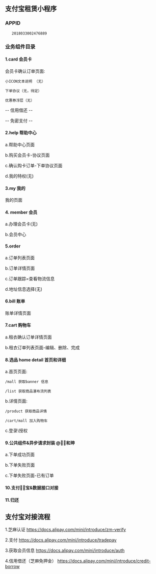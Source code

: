 ## 支付宝租赁小程序

### APPID 

       2018033002476889
       
### 业务组件目录

#### 1.card  会员卡

会员卡确认订单页面: 

    小ICON文本说明 （无）

    下单协议（无，待定）
    
    优惠券浮层（无）
    
    
-- 信用借还 --

-- 免密支付 --
    

#### 2.help 帮助中心

a.帮助中心页面

b.购买会员卡-协议页面

c.确认购卡订单-下单协议页面

d.我的特权(无)

#### 3.my  我的

我的页面

#### 4. member 会员

a.办理会员卡(无)

b.会员中心 


#### 5.order  

a.订单列表页面

b.订单详情页面

c.订单跟踪=查看物流信息

d.地址信息选择(无)
   

#### 6.bill  账单 

账单详情页面

#### 7.cart 购物车 

a.租衣确认订单详情页面 

b.租衣订单列表页面-编辑、删除、完成


    
#### 8.选品 home detail 首页和详细

a.首页页面:

    /mall 获取banner 信息
    
    /list 获取商品瀑布流列表

b.详情页面:

    /product 获取商品详情
    
    /cart/mall 加入购物车
    
c.登录\授权    
    
    

#### 9.公共组件&异步请求封装 @和珅

a.下单成功页面

b.下单失败页面

c.下单失败页面-已有订单



#### 10.支付宝&数据接口对接

#### 11.归还

## 支付宝对接流程

1.芝麻认证 https://docs.alipay.com/mini/introduce/zm-verify

2.支付 https://docs.alipay.com/mini/introduce/tradepay

3.获取会员信息  https://docs.alipay.com/mini/introduce/auth

4.信用借还（芝麻免押金） https://docs.alipay.com/mini/introduce/credit-borrow

